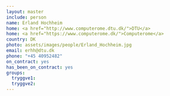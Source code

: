 ```yaml
---
layout: master
include: person
name: Erland Hochheim
home: <a href="http://www.computerome.dtu.dk/">DTU</a>
home: <a href="https://www.computerome.dk/">Computerome</a>
country: DK
photo: assets/images/people/Erland_Hochheim.jpg
email: erhh@dtu.dk
phone: "+45 40952482"
on_contract: yes
has_been_on_contract: yes
groups:
  tryggve1:
  tryggve2:
---
```


